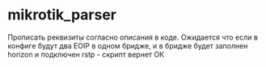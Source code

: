 # mikrotik_parser

Прописать реквизиты согласно описания в коде. 
Ожидается что если в конфиге будут два EOIP в одном бридже, и в бридже будет заполнен horizon и подключен rstp - скрипт вернет ОК
